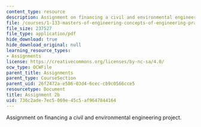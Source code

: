 ```yaml
---
content_type: resource
description: Assignment on financing a civil and environmental engineering project.
file: /courses/1-133-masters-of-engineering-concepts-of-engineering-practice-fall-2007/736c2ade7ec5069e45c5af9647844164_assign_2b.pdf
file_size: 237527
file_type: application/pdf
hide_download: true
hide_download_original: null
learning_resource_types:
- Assignments
license: https://creativecommons.org/licenses/by-nc-sa/4.0/
ocw_type: OCWFile
parent_title: Assignments
parent_type: CourseSection
parent_uid: 26f2472a-e586-03d4-6cec-cb9c0566cce5
resourcetype: Document
title: Assignment 2b
uid: 736c2ade-7ec5-069e-45c5-af9647844164
---
```

Assignment on financing a civil and environmental engineering project.